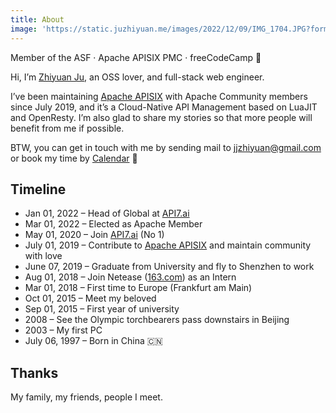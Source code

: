 ```yaml
---
title: About
image: 'https://static.juzhiyuan.me/images/2022/12/09/IMG_1704.JPG?format=webp'
---
```


Member of the ASF · Apache APISIX PMC · freeCodeCamp 🔆 

Hi, I’m [Zhiyuan Ju](https://github.com/juzhiyuan), an OSS lover, and full-stack web engineer.

I’ve been maintaining [Apache APISIX](https://apisix.apache.org/) with Apache Community members since July 2019, and it’s a Cloud-Native API Management based on LuaJIT and OpenResty. I’m also glad to share my stories so that more people will benefit from me if possible.

BTW, you can get in touch with me by sending mail to [jjzhiyuan@gmail.com](mailto:jjzhiyuan@gmail.com) or book my time by [Calendar](https://meetings.hubspot.com/zhiyuan) 🙂

## Timeline

- Jan 01, 2022 – Head of Global at [API7.ai](https://api7.ai/)
- Mar 01, 2022 – Elected as Apache Member
- May 01, 2020 – Join [API7.ai](https://api7.ai/) (No 1)
- July 01, 2019 – Contribute to [Apache APISIX](https://apisix.apache.org/) and maintain community with love
- June 07, 2019 – Graduate from University and fly to Shenzhen to work
- Aug 01, 2018 – Join Netease ([163.com](http://www.163.com)) as an Intern
- Mar 01, 2018 – First time to Europe (Frankfurt am Main)
- Oct 01, 2015 – Meet my beloved
- Sep 01, 2015 – First year of university
- 2008 – See the Olympic torchbearers pass downstairs in Beijing
- 2003 – My first PC
- July 06, 1997 – Born in China 🇨🇳

## Thanks

My family, my friends, people I meet.